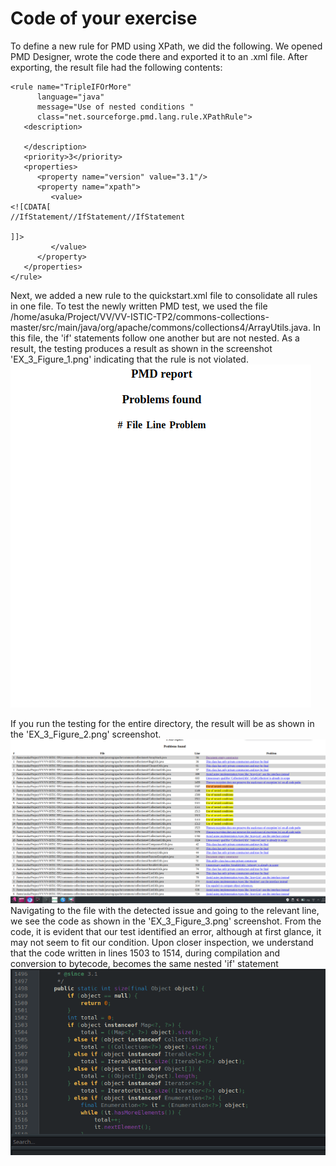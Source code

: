 # Code of your exercise

To define a new rule for PMD using XPath, we did the following. We opened PMD Designer, wrote the code there and exported it to an .xml file. After exporting, the result file had the following contents:
```
<rule name="TripleIFOrMore"
      language="java"
      message="Use of nested conditions "
      class="net.sourceforge.pmd.lang.rule.XPathRule">
   <description>

   </description>
   <priority>3</priority>
   <properties>
      <property name="version" value="3.1"/>
      <property name="xpath">
         <value>
<![CDATA[
//IfStatement//IfStatement//IfStatement

]]>
         </value>
      </property>
   </properties>
</rule>
```
Next, we added a new rule to the quickstart.xml file to consolidate all rules in one file. To test the newly written PMD test, we used the file /home/asuka/Project/VV/VV-ISTIC-TP2/commons-collections-master/src/main/java/org/apache/commons/collections4/ArrayUtils.java. In this file, the 'if' statements follow one another but are not nested. As a result, the testing produces a result as shown in the screenshot 'EX_3_Figure_1.png' indicating that the rule is not violated.
![alt ex 3](EX_3_Figure_1.png)


If you run the testing for the entire directory, the result will be as shown in the 'EX_3_Figure_2.png' screenshot. 
![alt ex 3](EX_3_Figure_2.png)
Navigating to the file with the detected issue and going to the relevant line, we see the code as shown in the 'EX_3_Figure_3.png' screenshot. From the code, it is evident that our test identified an error, although at first glance, it may not seem to fit our condition. Upon closer inspection, we understand that the code written in lines 1503 to 1514, during compilation and conversion to bytecode, becomes the same nested 'if' statement
![alt ex 3](EX_3_Figure_3.png)
